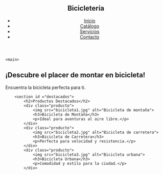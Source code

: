 <!DOCTYPE html>
<html lang="en">
<head>
    <meta charset="UTF-8">
    <meta name="viewport" content="width=device-width, initial-scale=1.0">
    <title></title>
</head>
<body>
<header>
        <nav>
            <h1>Bicicletería</h1>
            <ul>
                <li><a href="index.html">Inicio</a></li>
                <li><a href="catalogo.html">Catálogo</a></li>
                <li><a href="servicios.html">Servicios</a></li>
                <li><a href="contacto.html">Contacto</a></li>
            </ul>
        </nav>
    </header>

    <main>

<section id="hero">
            <h2>¡Descubre el placer de montar en bicicleta!</h2>
            <p>Encuentra la bicicleta perfecta para ti.</p>


        <section id ="destacados">
            <h2>Productos Destacados</h2>
            <div class="producto">
                <img src="bicicleta1.jpg" alt="Bicicleta de montaña">
                <h3>Bicicleta de Montaña</h3>
                <p>Ideal para aventuras al aire libre.</p>
            </div>
            <div class="producto">
                <img src="bicicleta2.jpg" alt="Bicicleta de carretera">
                <h3>Bicicleta de Carretera</h3>
                <p>Perfecta para velocidad y resistencia.</p>
            </div>
            <div class="producto">
                <img src="bicicleta3.jpg" alt="Bicicleta urbana">
                <h3>Bicicleta Urbana</h3>
                <p>Comodidad y estilo para la ciudad.</p>
            </div>

</body>
</html>
